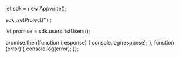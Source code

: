 let sdk = new Appwrite();

sdk
    .setProject('')
;

let promise = sdk.users.listUsers();

promise.then(function (response) {
    console.log(response);
}, function (error) {
    console.log(error);
});